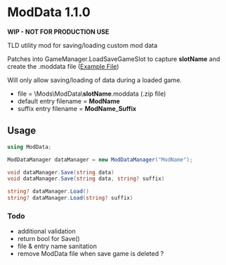 # ModData 1.1.0

**WIP - NOT FOR PRODUCTION USE**

TLD utility mod for saving/loading custom mod data

Patches into GameManager.LoadSaveGameSlot to capture **slotName** and create the .moddata file ([Example File](./example/))

Will only allow saving/loading of data during a loaded game.

* file = \\Mods\\ModData\\**slotName**.moddata (.zip file)
* default entry filename = **ModName**
* suffix entry filename = **ModName**_**Suffix**

## Usage

```cs
using ModData;
```

```cs
ModDataManager dataManager = new ModDataManager("ModName");
```
```cs
void dataManager.Save(string data) 
void dataManager.Save(string data, string? suffix)
```
```cs
string? dataManager.Load() 
string? dataManager.Load(string? suffix)
```

### Todo
* additional validation
* return bool for Save()
* file & entry name sanitation
* remove ModData file when save game is deleted ?
